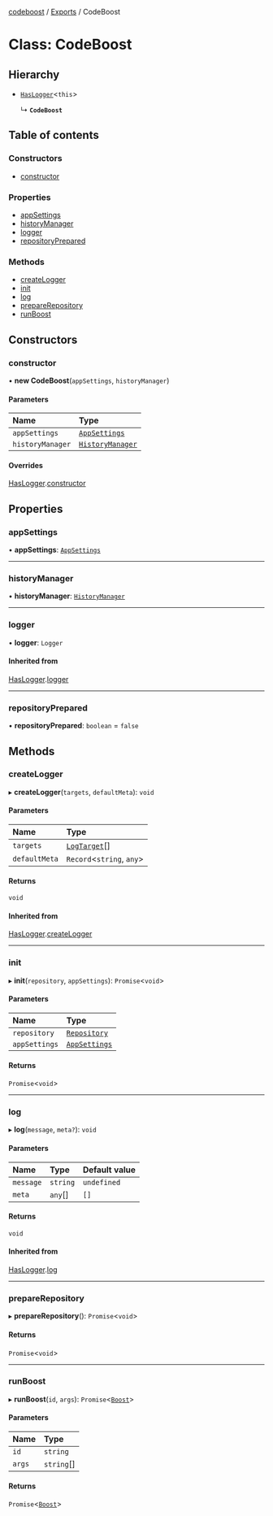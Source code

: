 [codeboost](../README.md) / [Exports](../modules.md) / CodeBoost

# Class: CodeBoost

## Hierarchy

-   [`HasLogger`](HasLogger.md)<`this`\>

    ↳ **`CodeBoost`**

## Table of contents

### Constructors

-   [constructor](CodeBoost.md#constructor)

### Properties

-   [appSettings](CodeBoost.md#appsettings)
-   [historyManager](CodeBoost.md#historymanager)
-   [logger](CodeBoost.md#logger)
-   [repositoryPrepared](CodeBoost.md#repositoryprepared)

### Methods

-   [createLogger](CodeBoost.md#createlogger)
-   [init](CodeBoost.md#init)
-   [log](CodeBoost.md#log)
-   [prepareRepository](CodeBoost.md#preparerepository)
-   [runBoost](CodeBoost.md#runboost)

## Constructors

### constructor

• **new CodeBoost**(`appSettings`, `historyManager`)

#### Parameters

| Name             | Type                                          |
| :--------------- | :-------------------------------------------- |
| `appSettings`    | [`AppSettings`](../interfaces/AppSettings.md) |
| `historyManager` | [`HistoryManager`](HistoryManager.md)         |

#### Overrides

[HasLogger](HasLogger.md).[constructor](HasLogger.md#constructor)

## Properties

### appSettings

• **appSettings**: [`AppSettings`](../interfaces/AppSettings.md)

---

### historyManager

• **historyManager**: [`HistoryManager`](HistoryManager.md)

---

### logger

• **logger**: `Logger`

#### Inherited from

[HasLogger](HasLogger.md).[logger](HasLogger.md#logger)

---

### repositoryPrepared

• **repositoryPrepared**: `boolean` = `false`

## Methods

### createLogger

▸ **createLogger**(`targets`, `defaultMeta`): `void`

#### Parameters

| Name          | Type                                     |
| :------------ | :--------------------------------------- |
| `targets`     | [`LogTarget`](../modules.md#logtarget)[] |
| `defaultMeta` | `Record`<`string`, `any`\>               |

#### Returns

`void`

#### Inherited from

[HasLogger](HasLogger.md).[createLogger](HasLogger.md#createlogger)

---

### init

▸ **init**(`repository`, `appSettings`): `Promise`<`void`\>

#### Parameters

| Name          | Type                                          |
| :------------ | :-------------------------------------------- |
| `repository`  | [`Repository`](Repository.md)                 |
| `appSettings` | [`AppSettings`](../interfaces/AppSettings.md) |

#### Returns

`Promise`<`void`\>

---

### log

▸ **log**(`message`, `meta?`): `void`

#### Parameters

| Name      | Type     | Default value |
| :-------- | :------- | :------------ |
| `message` | `string` | `undefined`   |
| `meta`    | `any`[]  | `[]`          |

#### Returns

`void`

#### Inherited from

[HasLogger](HasLogger.md).[log](HasLogger.md#log)

---

### prepareRepository

▸ **prepareRepository**(): `Promise`<`void`\>

#### Returns

`Promise`<`void`\>

---

### runBoost

▸ **runBoost**(`id`, `args`): `Promise`<[`Boost`](Boost.md)\>

#### Parameters

| Name   | Type       |
| :----- | :--------- |
| `id`   | `string`   |
| `args` | `string`[] |

#### Returns

`Promise`<[`Boost`](Boost.md)\>
